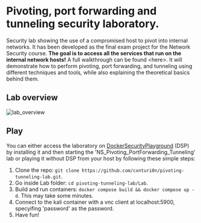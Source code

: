 # Pivoting, port forwarding and tunneling security laboratory.

Security lab showing the use of a compromised host to pivot into internal networks. It has been developed as the final exam project for the Network Security course.
**The goal is to access all the services that run on the internal network hosts!** A full walkthrough can be found \<here\>. It will demonstrate how to perform pivoting, port forwarding, and tunneling using different techniques and tools, while also explaining the theoretical basics behind them.
## Lab overview
![lab_overview](https://github.com/cxnturi0n/pivoting-tunneling-lab/assets/75443422/657bda3a-cd7b-42f7-acdc-fc0b3fafa838)
## Play
You can either access the laboratory on [DockerSecurityPlayground](https://github.com/DockerSecurityPlayground/DSP) (DSP) by installing it and then starting the 'NS_Pivoting_PortForwarding_Tunneling' lab or playing it without DSP from your host by following these simple steps:
1. Clone the repo: ```git clone https://github.com/cxnturi0n/pivoting-tunneling-lab.git```.
2. Go inside Lab folder: ```cd pivoting-tunneling-lab/Lab```.
3. Build and run containers: ```docker compose build && docker compose up -d```. This may take some minutes.
4. Connect to the kali container with a vnc client at localhost:5900, specyifing 'password' as the password.
5. Have fun!

